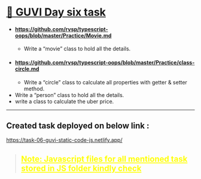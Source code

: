 # [🔗 GUVI Day six task](https://task-06-guvi-static-code-js.netlify.app/)

- #### https://github.com/rvsp/typescript-oops/blob/master/Practice/Movie.md
  - Write a “movie” class to hold all the details.
- #### https://github.com/rvsp/typescript-oops/blob/master/Practice/class-circle.md
  - Write a “circle” class to calculate all properties with getter & setter method.
- Write a “person” class to hold all the details.
- write a class to calculate the uber price.

---

## Created task deployed on below link :

<a href="https://task-06-guvi-static-code-js.netlify.app/" target="_blank">https://task-06-guvi-static-code-js.netlify.app/</a>

> <h2 style="color:yellow;text-decoration:underline;">Note: Javascript files for all mentioned task stored in JS folder kindly check</h2>
